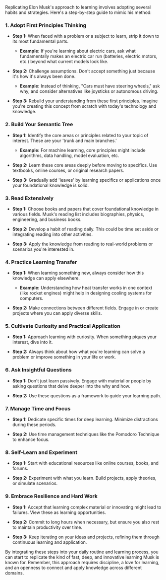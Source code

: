 Replicating Elon Musk's approach to learning involves adopting several habits and strategies. Here's a step-by-step guide to mimic his method:

### 1. **Adopt First Principles Thinking**

- **Step 1:** When faced with a problem or a subject to learn, strip it down to its most fundamental parts. 
  - **Example:** If you're learning about electric cars, ask what fundamentally makes an electric car run (batteries, electric motors, etc.) beyond what current models look like.
  
- **Step 2:** Challenge assumptions. Don't accept something just because it's how it's always been done. 
  - **Example:** Instead of thinking, "Cars must have steering wheels," ask why, and consider alternatives like joysticks or autonomous driving.

- **Step 3:** Rebuild your understanding from these first principles. Imagine you're creating this concept from scratch with today's technology and knowledge.

### 2. **Build Your Semantic Tree**

- **Step 1:** Identify the core areas or principles related to your topic of interest. These are your 'trunk and main branches.'
  - **Example:** For machine learning, core principles might include algorithms, data handling, model evaluation, etc.

- **Step 2:** Learn these core areas deeply before moving to specifics. Use textbooks, online courses, or original research papers.

- **Step 3:** Gradually add 'leaves' by learning specifics or applications once your foundational knowledge is solid.

### 3. **Read Extensively**

- **Step 1:** Choose books and papers that cover foundational knowledge in various fields. Musk's reading list includes biographies, physics, engineering, and business books.

- **Step 2:** Develop a habit of reading daily. This could be time set aside or integrating reading into other activities.

- **Step 3:** Apply the knowledge from reading to real-world problems or scenarios you're interested in.

### 4. **Practice Learning Transfer**

- **Step 1:** When learning something new, always consider how this knowledge can apply elsewhere. 
  - **Example:** Understanding how heat transfer works in one context (like rocket engines) might help in designing cooling systems for computers.

- **Step 2:** Make connections between different fields. Engage in or create projects where you can apply diverse skills.

### 5. **Cultivate Curiosity and Practical Application**

- **Step 1:** Approach learning with curiosity. When something piques your interest, dive into it.

- **Step 2:** Always think about how what you're learning can solve a problem or improve something in your life or work.

### 6. **Ask Insightful Questions**

- **Step 1:** Don't just learn passively. Engage with material or people by asking questions that delve deeper into the why and how.

- **Step 2:** Use these questions as a framework to guide your learning path. 

### 7. **Manage Time and Focus**

- **Step 1:** Dedicate specific times for deep learning. Minimize distractions during these periods.

- **Step 2:** Use time management techniques like the Pomodoro Technique to enhance focus.

### 8. **Self-Learn and Experiment**

- **Step 1:** Start with educational resources like online courses, books, and forums. 

- **Step 2:** Experiment with what you learn. Build projects, apply theories, or simulate scenarios.

### 9. **Embrace Resilience and Hard Work**

- **Step 1:** Accept that learning complex material or innovating might lead to failures. View these as learning opportunities.

- **Step 2:** Commit to long hours when necessary, but ensure you also rest to maintain productivity over time.

- **Step 3:** Keep iterating on your ideas and projects, refining them through continuous learning and application.

By integrating these steps into your daily routine and learning process, you can start to replicate the kind of fast, deep, and innovative learning Musk is known for. Remember, this approach requires discipline, a love for learning, and an openness to connect and apply knowledge across different domains.
